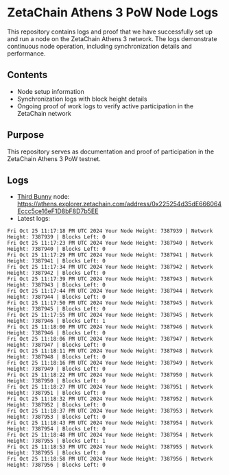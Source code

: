 # ZetaChain Athens 3 PoW Node Logs
This repository contains logs and proof that we have successfully set up and run a node on the ZetaChain Athens 3 network. The logs demonstrate continuous node operation, including synchronization details and performance.

## Contents
- Node setup information
- Synchronization logs with block height details
- Ongoing proof of work logs to verify active participation in the ZetaChain network

## Purpose
This repository serves as documentation and proof of participation in the ZetaChain Athens 3 PoW testnet.

## Logs

- [Third Bunny](https://thirdbunny.xyz/) node: https://athens.explorer.zetachain.com/address/0x225254d35dE666064Eccc5ce16eF1D8bF8D7b5EE
- Latest logs:
```
Fri Oct 25 11:17:18 PM UTC 2024 Your Node Height: 7387939 | Network Height: 7387939 | Blocks Left: 0
Fri Oct 25 11:17:23 PM UTC 2024 Your Node Height: 7387940 | Network Height: 7387940 | Blocks Left: 0
Fri Oct 25 11:17:29 PM UTC 2024 Your Node Height: 7387941 | Network Height: 7387941 | Blocks Left: 0
Fri Oct 25 11:17:34 PM UTC 2024 Your Node Height: 7387942 | Network Height: 7387942 | Blocks Left: 0
Fri Oct 25 11:17:39 PM UTC 2024 Your Node Height: 7387943 | Network Height: 7387943 | Blocks Left: 0
Fri Oct 25 11:17:44 PM UTC 2024 Your Node Height: 7387944 | Network Height: 7387944 | Blocks Left: 0
Fri Oct 25 11:17:50 PM UTC 2024 Your Node Height: 7387945 | Network Height: 7387945 | Blocks Left: 0
Fri Oct 25 11:17:55 PM UTC 2024 Your Node Height: 7387945 | Network Height: 7387946 | Blocks Left: 1
Fri Oct 25 11:18:00 PM UTC 2024 Your Node Height: 7387946 | Network Height: 7387946 | Blocks Left: 0
Fri Oct 25 11:18:06 PM UTC 2024 Your Node Height: 7387947 | Network Height: 7387947 | Blocks Left: 0
Fri Oct 25 11:18:11 PM UTC 2024 Your Node Height: 7387948 | Network Height: 7387948 | Blocks Left: 0
Fri Oct 25 11:18:16 PM UTC 2024 Your Node Height: 7387949 | Network Height: 7387949 | Blocks Left: 0
Fri Oct 25 11:18:22 PM UTC 2024 Your Node Height: 7387950 | Network Height: 7387950 | Blocks Left: 0
Fri Oct 25 11:18:27 PM UTC 2024 Your Node Height: 7387951 | Network Height: 7387951 | Blocks Left: 0
Fri Oct 25 11:18:32 PM UTC 2024 Your Node Height: 7387952 | Network Height: 7387952 | Blocks Left: 0
Fri Oct 25 11:18:37 PM UTC 2024 Your Node Height: 7387953 | Network Height: 7387953 | Blocks Left: 0
Fri Oct 25 11:18:43 PM UTC 2024 Your Node Height: 7387954 | Network Height: 7387954 | Blocks Left: 0
Fri Oct 25 11:18:48 PM UTC 2024 Your Node Height: 7387954 | Network Height: 7387955 | Blocks Left: 1
Fri Oct 25 11:18:53 PM UTC 2024 Your Node Height: 7387955 | Network Height: 7387955 | Blocks Left: 0
Fri Oct 25 11:18:58 PM UTC 2024 Your Node Height: 7387956 | Network Height: 7387956 | Blocks Left: 0
```
